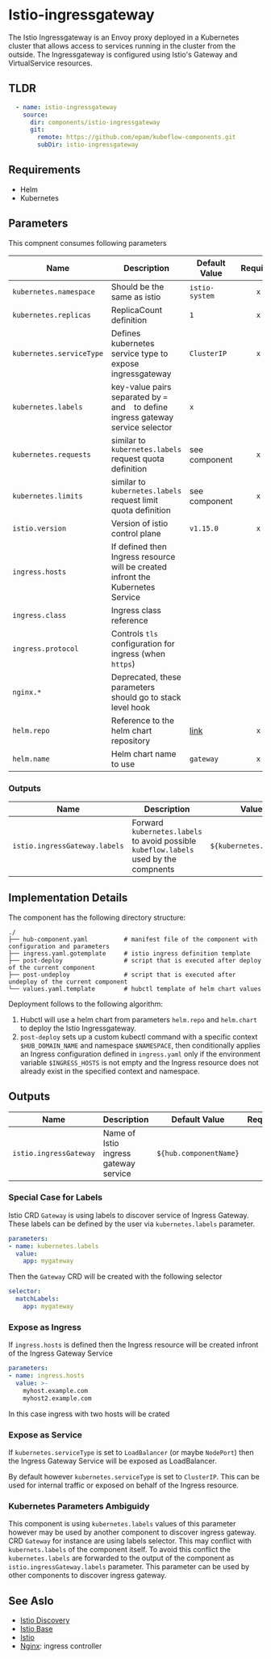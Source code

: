 # Istio-ingressgateway

The Istio Ingressgateway is an Envoy proxy deployed in a Kubernetes cluster that allows access to services running in the cluster from the outside. The Ingressgateway is configured using Istio's Gateway and VirtualService resources.

## TLDR

```yaml
  - name: istio-ingressgateway
    source:
      dir: components/istio-ingressgateway
      git:
        remote: https://github.com/epam/kubeflow-components.git
        subDir: istio-ingressgateway
```

## Requirements

- Helm
- Kubernetes

## Parameters

This compnent consumes following parameters

| Name      | Description | Default Value | Required
| --------- | ---------   | ---------     | :---: |
| `kubernetes.namespace` | Should be the same as istio  | `istio-system` | `x`
| `kubernetes.replicas` | ReplicaCount definition  | `1` | `x`
| `kubernetes.serviceType` | Defines kubernetes service type to expose ingressgateway | `ClusterIP` | `x`
| `kubernetes.labels` | key-value pairs separated by `=` and ` ` to define ingress gateway service selector | `x`
| `kubernetes.requests` | similar to `kubernetes.labels` request quota definition | see component | `x`
| `kubernetes.limits` | similar to `kubernetes.labels` request limit quota definition | see component | `x`
| `istio.version` | Version of istio control plane | `v1.15.0` | `x`
| `ingress.hosts` | If defined then Ingress resource will be created infront the Kubernetes Service |  | 
| `ingress.class` | Ingress class reference |  | 
| `ingress.protocol` | Controls `tls` configuration for ingress (when `https`) |  | 
| `nginx.*` | Deprecated, these parameters should go to stack  level hook |  | 
| `helm.repo` | Reference to the helm chart repository | [link](https://istio-release.storage.googleapis.com/charts) | `x`
| `helm.name` | Helm chart name to use | `gateway` | `x`

### Outputs

| Name      | Description | Value 
| --------- | ---------   | --------- 
| `istio.ingressGateway.labels` | Forward `kubernetes.labels` to avoid possible `kubeflow.labels` used by the compnents | `${kubernetes.labels}`

## Implementation Details

The component has the following directory structure:

```text
./
├── hub-component.yaml          # manifest file of the component with configuration and parameters
├── ingress.yaml.gotemplate     # istio ingress definition template
├── post-deploy                 # script that is executed after deploy of the current component
├── post-undeploy               # script that is executed after undeploy of the current component
└── values.yaml.template        # hubctl template of helm chart values
```

Deployment follows to the following algorithm:

1. Hubctl will use a helm chart from parameters `helm.repo` and `helm.chart` to deploy the Istio Ingressgateway.
2. `post-deploy` sets up a custom kubectl command with a specific context `$HUB_DOMAIN_NAME` and namespace `$NAMESPACE`, then conditionally applies an Ingress configuration defined in `ingress.yaml` only if the environment variable `$INGRESS_HOSTS` is not empty and the Ingress resource does not already exist in the specified context and namespace.

## Outputs

| Name                   | Description                           | Default Value          | Required |
|------------------------|---------------------------------------|------------------------|:--------:|
| `istio.ingressGateway` | Name of Istio ingress gateway service | `${hub.componentName}` |          |

### Special Case for Labels

Istio CRD `Gateway` is using labels to discover service of Ingress Gateway. These labels can be defined by the user via `kubernetes.labels` parameter.

```yaml
parameters:
- name: kubernetes.labels
  value:
    app: mygateway
```

Then the `Gateway` CRD will be created with the following selector

```yaml
selector:
  matchLabels:
    app: mygateway
```

### Expose as Ingress

If `ingress.hosts` is defined then the Ingress resource will be created infront of the Ingress Gateway Service

```yaml
parameters:
- name: ingress.hosts
  value: >-
    myhost.example.com
    myhost2.example.com
```

In this case ingress with two hosts will be crated

### Expose as Service

If `kubernetes.serviceType` is set to `LoadBalancer` (or maybe `NodePort`) then the Ingress Gateway Service will be exposed as LoadBalancer.

By default however `kubernetes.serviceType` is set to `ClusterIP`. This can be used for internal traffic or exposed on behalf of the Ingress resource.

### Kubernetes Parameters Ambiguidy

This component is using `kubernetes.labels` values of this parameter however may be used by another component to discover ingress gateway. CRD `Gateway` for instance are using labels selector. This may conflict with `kubernets.labels` of the component itself. To avoid this conflict the `kubernetes.labels` are forwarded to the output of the component as `istio.ingressGateway.labels` parameter. This parameter can be used by other components to discover ingress gateway.

## See Aslo

- [Istio Discovery](https://github.com/epam/hub-kubeflow-components/tree/develop/istio-discovery)
- [Istio Base](https://github.com/epam/hub-kubeflow-components/tree/develop/istio-discovery)
- [Istio](https://istio.io/)
- [Nginx](https://github.com/epam/hub-kubeflow-components/tree/main/nginx-ingress): ingress controller
